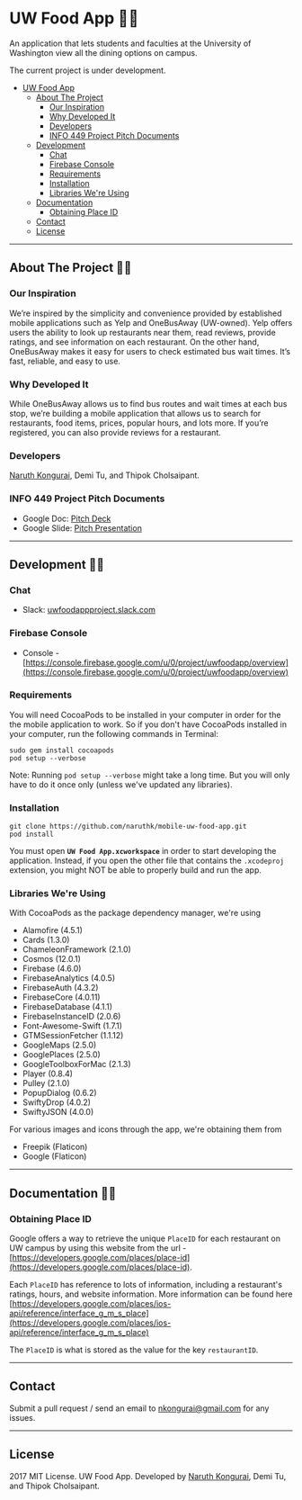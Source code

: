 # UW Food App 🍑🍍

An application that lets students and faculties at the University of Washington view all the dining options on campus.

The current project is under development.

<!-- TOC -->

- [UW Food App](#uw-food-app)
  - [About The Project](#about-the-project)
    - [Our Inspiration](#our-inspiration)
    - [Why Developed It](#why-developed-it)
    - [Developers](#developers)
    - [INFO 449 Project Pitch Documents](#info-449-project-pitch-documents)
  - [Development](#development)
    - [Chat](#chat)
    - [Firebase Console](#firebase-console)
    - [Requirements](#requirements)
    - [Installation](#installation)
    - [Libraries We're Using](#libraries-were-using)
  - [Documentation](#documentation)
    - [Obtaining Place ID](#obtaining-place-id)
  - [Contact](#contact)
  - [License](#license)

<!-- /TOC -->

----

## About The Project 🍑🍍

### Our Inspiration

We’re inspired by the simplicity and convenience provided by established mobile applications such as Yelp and OneBusAway (UW-owned). Yelp offers users the ability to look up restaurants near them, read reviews, provide ratings, and see information on each restaurant. On the other hand, OneBusAway makes it easy for users to check estimated bus wait times. It’s fast, reliable, and easy to use.

### Why Developed It

While OneBusAway allows us to find bus routes and wait times at each bus stop, we’re building a mobile application that allows us to search for restaurants, food items, prices, popular hours, and lots more. If you’re registered, you can also provide reviews for a restaurant.

### Developers

[Naruth Kongurai](http://www.naruthk.com), Demi Tu, and Thipok Cholsaipant.

### INFO 449 Project Pitch Documents

- Google Doc: [Pitch Deck](https://docs.google.com/presentation/d/1MVVqnKYfs7XXRjwEztFYqFT89grxo69O_V0npmqn-4U/edit#slide=id.g2891f1afb5_0_83)
- Google Slide: [Pitch Presentation](https://docs.google.com/document/d/1E4Wk3MKEe6RLPMeRxuAHHm1br9HlJo3zwEEgsLuBOeQ)

----

## Development 🍑🍍

### Chat

- Slack: [uwfoodappproject.slack.com](uwfoodappproject.slack.com)

### Firebase Console

- Console  - [https://console.firebase.google.com/u/0/project/uwfoodapp/overview](https://console.firebase.google.com/u/0/project/uwfoodapp/overview)

### Requirements

You will need CocoaPods to be installed in your computer in order for the the mobile application to work. So if you don't have CocoaPods installed in your computer, run the following commands in Terminal:

```text
sudo gem install cocoapods
pod setup --verbose
```

Note: Running `pod setup --verbose` might take a long time. But you will only have to do it once only (unless we've updated any libraries).

### Installation

```text
git clone https://github.com/naruthk/mobile-uw-food-app.git
pod install
```

You must open **`UW Food App.xcworkspace`** in order to start developing the application. Instead, if you open the other file that contains the `.xcodeproj` extension, you might NOT be able to properly build and run the app.

### Libraries We're Using

With CocoaPods as the package dependency manager, we're using

- Alamofire (4.5.1)
- Cards (1.3.0)
- ChameleonFramework (2.1.0)
- Cosmos (12.0.1)
- Firebase (4.6.0)
- FirebaseAnalytics (4.0.5)
- FirebaseAuth (4.3.2)
- FirebaseCore (4.0.11)
- FirebaseDatabase (4.1.1)
- FirebaseInstanceID (2.0.6)
- Font-Awesome-Swift (1.7.1)
- GTMSessionFetcher (1.1.12)
- GoogleMaps (2.5.0)
- GooglePlaces (2.5.0)
- GoogleToolboxForMac (2.1.3)
- Player (0.8.4)
- Pulley (2.1.0)
- PopupDialog (0.6.2)
- SwiftyDrop (4.0.2)
- SwiftyJSON (4.0.0)

For various images and icons through the app, we're obtaining them from

- Freepik (Flaticon)
- Google (Flaticon)

----

## Documentation 🍑🍍

### Obtaining Place ID

Google offers a way to retrieve the unique `PlaceID` for each restaurant on UW campus by using this website from the url - [https://developers.google.com/places/place-id](https://developers.google.com/places/place-id).

Each `PlaceID` has reference to lots of information, including a restaurant's ratings, hours, and website information. More information can be found here [https://developers.google.com/places/ios-api/reference/interface_g_m_s_place](https://developers.google.com/places/ios-api/reference/interface_g_m_s_place)

The `PlaceID` is what is stored as the value for the key `restaurantID`.

----

## Contact

Submit a pull request / send an email to [nkongurai@gmail.com](mailto:nkongurai@gmail.com) for any issues.

----

## License

2017 MIT License. UW Food App. Developed by [Naruth Kongurai](http://www.naruth.com), Demi Tu, and Thipok Cholsaipant.
